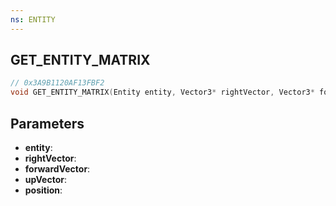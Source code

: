 ```yaml
---
ns: ENTITY
---
```

## GET_ENTITY_MATRIX

```c
// 0x3A9B1120AF13FBF2
void GET_ENTITY_MATRIX(Entity entity, Vector3* rightVector, Vector3* forwardVector, Vector3* upVector, Vector3* position);
```

## Parameters
* **entity**:
* **rightVector**:
* **forwardVector**:
* **upVector**:
* **position**:
